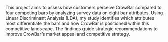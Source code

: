 This project aims to assess how customers perceive CrowBar compared to four competing bars by analyzing survey data on eight bar attributes. Using Linear Discriminant Analysis (LDA), my study identifies which attributes most differentiate the bars and how CrowBar is positioned within this competitive landscape. The findings guide strategic recommendations to improve CrowBar’s market appeal and competitive strategy.
